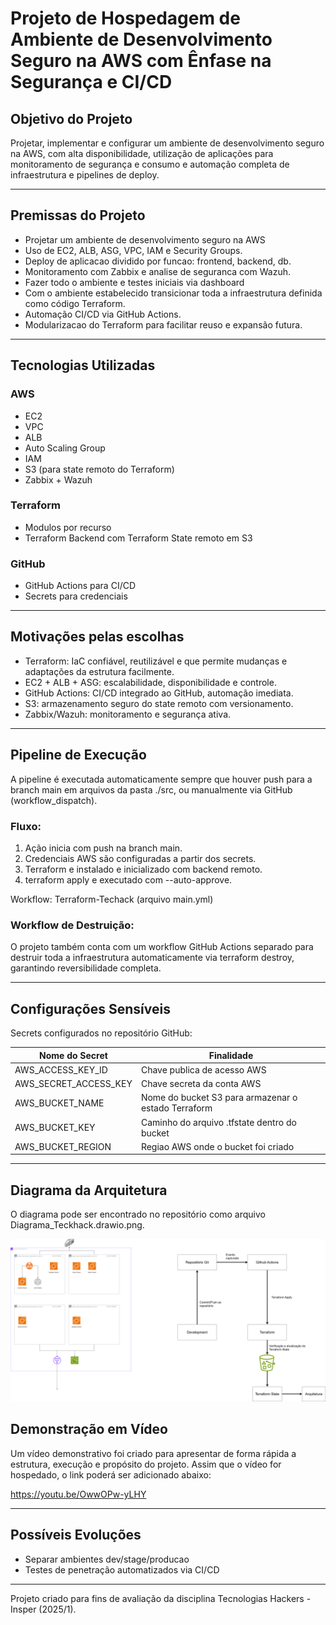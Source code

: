 # Projeto de Hospedagem de Ambiente de Desenvolvimento Seguro na AWS com Ênfase na Segurança e CI/CD

## Objetivo do Projeto

Projetar, implementar e configurar um ambiente de desenvolvimento seguro na AWS, com alta disponibilidade, utilização de aplicações para monitoramento de segurança e consumo e automação completa de infraestrutura e pipelines de deploy.

---

## Premissas do Projeto

- Projetar um ambiente de desenvolvimento seguro na AWS
- Uso de EC2, ALB, ASG, VPC, IAM e Security Groups.
- Deploy de aplicacao dividido por funcao: frontend, backend, db.
- Monitoramento com Zabbix e analise de seguranca com Wazuh.
- Fazer todo o ambiente e testes iniciais via dashboard
- Com o ambiente estabelecido transicionar toda a infraestrutura definida como código Terraform.
- Automação CI/CD via GitHub Actions.
- Modularizacao do Terraform para facilitar reuso e expansão futura.

---

## Tecnologias Utilizadas

### AWS

- EC2
- VPC
- ALB
- Auto Scaling Group
- IAM
- S3 (para state remoto do Terraform)
- Zabbix + Wazuh

### Terraform

- Modulos por recurso
- Terraform Backend com Terraform State remoto em S3

### GitHub

- GitHub Actions para CI/CD
- Secrets para credenciais

---

## Motivações pelas escolhas

- Terraform: IaC confiável, reutilizável e que permite mudanças e adaptações da estrutura facilmente.
- EC2 + ALB + ASG: escalabilidade, disponibilidade e controle.
- GitHub Actions: CI/CD integrado ao GitHub, automação imediata.
- S3: armazenamento seguro do state remoto com versionamento.
- Zabbix/Wazuh: monitoramento e segurança ativa.

---

## Pipeline de Execução

A pipeline é executada automaticamente sempre que houver push para a branch main em arquivos da pasta ./src, ou manualmente via GitHub (workflow_dispatch).

### Fluxo:

1. Ação inicia com push na branch main.
2. Credenciais AWS são configuradas a partir dos secrets.
3. Terraform e instalado e inicializado com backend remoto.
4. terraform apply e executado com --auto-approve.

Workflow: Terraform-Techack (arquivo main.yml)

### Workflow de Destruição:

O projeto também conta com um workflow GitHub Actions separado para destruir toda a infraestrutura automaticamente via terraform destroy, garantindo reversibilidade completa.

---

## Configurações Sensíveis

Secrets configurados no repositório GitHub:

| Nome do Secret        | Finalidade                                          |
| --------------------- | --------------------------------------------------- |
| AWS_ACCESS_KEY_ID     | Chave publica de acesso AWS                         |
| AWS_SECRET_ACCESS_KEY | Chave secreta da conta AWS                          |
| AWS_BUCKET_NAME       | Nome do bucket S3 para armazenar o estado Terraform |
| AWS_BUCKET_KEY        | Caminho do arquivo .tfstate dentro do bucket        |
| AWS_BUCKET_REGION     | Regiao AWS onde o bucket foi criado                 |

---

## Diagrama da Arquitetura

O diagrama pode ser encontrado no repositório como arquivo Diagrama_Teckhack.drawio.png.

![Diagrama da Arquitetura](Diagrama_Techack.drawio.png)

## Demonstração em Vídeo

Um vídeo demonstrativo foi criado para apresentar de forma rápida a estrutura, execução e propósito do projeto. Assim que o vídeo for hospedado, o link poderá ser adicionado abaixo:

https://youtu.be/OwwOPw-yLHY

---

## Possíveis Evoluções

- Separar ambientes dev/stage/producao
- Testes de penetração automatizados via CI/CD

---

Projeto criado para fins de avaliação da disciplina Tecnologias Hackers - Insper (2025/1).
